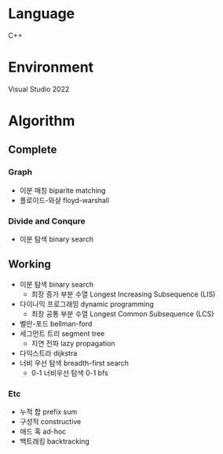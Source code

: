# Language
C++

# Environment
Visual Studio 2022

# Algorithm
## Complete
### Graph
- 이분 매칭 biparite matching
- 플로이드-와샬 floyd-warshall
### Divide and Conqure
- 이분 탐색 binary search

## Working
- 이분 탐색 binary search
  - 최장 증가 부분 수열 Longest Increasing Subsequence (LIS)
- 다이나믹 프로그래밍 dynamic programming
  - 최장 공통 부분 수열 Longest Common Subsequence (LCS)
- 벨만-포드 bellman-ford
- 세그먼트 트리 segment tree
  - 지연 전파 lazy propagation
- 다익스트라 dijkstra
- 너비 우선 탐색 breadth-first search
   - 0-1 너비우선 탐색 0-1 bfs

### Etc
- 누적 합 prefix sum
- 구성적 constructive
- 애드 혹 ad-hoc
- 백트래킹 backtracking